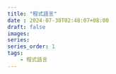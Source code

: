 ```yaml
---
title: "程式語言"
date : 2024-07-30T02:48:07+08:00
draft: false
images:
series: 
series_order: 1
tags:
    - 程式語言
---
```


